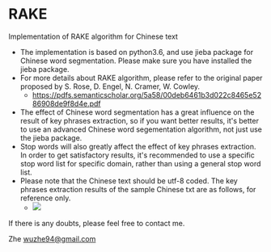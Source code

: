 # RAKE
Implementation of RAKE algorithm for Chinese text

- The implementation is based on python3.6, and use jieba package for Chinese word segmentation. 
  Please make sure you have installed the jieba package.
- For more details about RAKE algorithm, please refer to the original paper proposed by S. Rose, D. Engel, N. Cramer, W. Cowley.
  - https://pdfs.semanticscholar.org/5a58/00deb6461b3d022c8465e5286908de9f8d4e.pdf
- The effect of Chinese word segmentation has a great influence on the result of key phrases extraction, so if you want better results, it's better to use an advanced Chinese word segementation algorithm, not just use the jieba package.
- Stop words will also greatly affect the effect of key phrases extraction. In order to get satisfactory results, it's recommended to use a specific stop word list for specific domain, rather than using a general stop word list.
- Please note that the Chinese text should be utf-8 coded. 
  The key phrases extraction results of the sample Chinese txt are as follows, for reference only.
  - ![](https://github.com/wuzhe94/RAKE/blob/master/img/keyPhrases.jpg)
  
If there is any doubts, please feel free to contact me.

Zhe
wuzhe94@gmail.com
